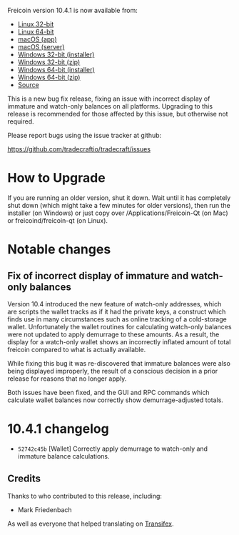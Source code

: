 Freicoin version 10.4.1 is now available from:

  * [Linux 32-bit](https://s3.amazonaws.com/in.freico.stable/freicoin-v10.4.1-7847-linux32.zip)
  * [Linux 64-bit](https://s3.amazonaws.com/in.freico.stable/freicoin-v10.4.1-7847-linux64.zip)
  * [macOS (app)](https://s3.amazonaws.com/in.freico.stable/freicoin-v10.4.1-7847-osx.dmg)
  * [macOS (server)](https://s3.amazonaws.com/in.freico.stable/freicoin-v10.4.1-7847-osx64.tar.gz)
  * [Windows 32-bit (installer)](https://s3.amazonaws.com/in.freico.stable/freicoin-v10.4.1-7847-win32-setup.exe)
  * [Windows 32-bit (zip)](https://s3.amazonaws.com/in.freico.stable/freicoin-v10.4.1-7847-win32.zip)
  * [Windows 64-bit (installer)](https://s3.amazonaws.com/in.freico.stable/freicoin-v10.4.1-7847-win64-setup.exe)
  * [Windows 64-bit (zip)](https://s3.amazonaws.com/in.freico.stable/freicoin-v10.4.1-7847-win64.zip)
  * [Source](https://github.com/tradecraftio/tradecraft/archive/v10.4.1-7847.zip)

This is a new bug fix release, fixing an issue with incorrect display
of immature and watch-only balances on all platforms. Upgrading to
this release is recommended for those affected by this issue, but
otherwise not required.

Please report bugs using the issue tracker at github:

  https://github.com/tradecraftio/tradecraft/issues

How to Upgrade
==============

If you are running an older version, shut it down. Wait until it has
completely shut down (which might take a few minutes for older
versions), then run the installer (on Windows) or just copy over
/Applications/Freicoin-Qt (on Mac) or freicoind/freicoin-qt (on
Linux).

Notable changes
===============

Fix of incorrect display of immature and watch-only balances
------------------------------------------------------------

Version 10.4 introduced the new feature of watch-only addresses,
which are scripts the wallet tracks as if it had the private keys,
a construct which finds use in many circumstances such as online
tracking of a cold-storage wallet. Unfortunately the wallet routines
for calculating watch-only balances were not updated to apply
demurrage to these amounts. As a result, the display for a watch-only
wallet shows an incorrectly inflated amount of total freicoin compared
to what is actually available.

While fixing this bug it was re-discovered that immature balances were
also being displayed improperly, the result of a conscious decision in
a prior release for reasons that no longer apply.

Both issues have been fixed, and the GUI and RPC commands which
calculate wallet balances now correctly show demurrage-adjusted
totals.

10.4.1 changelog
================

- `52742c45b` [Wallet]
  Correctly apply demurrage to watch-only and immature balance
  calculations.

Credits
--------

Thanks to who contributed to this release, including:

- Mark Friedenbach

As well as everyone that helped translating on [Transifex](https://www.transifex.com/tradecraft/freicoin-1/).
